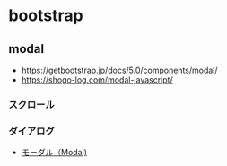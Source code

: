 # bootstrap 
## modal
- https://getbootstrap.jp/docs/5.0/components/modal/
- https://shogo-log.com/modal-javascript/
### スクロール

### ダイアログ


- [モーダル（Modal)](https://bootstrap-guide.com/components/modal)
